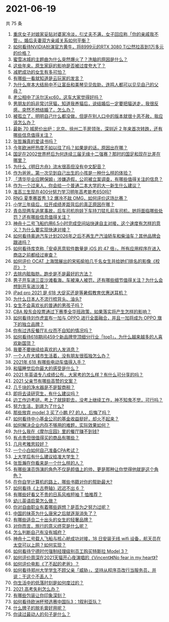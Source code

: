 # 2021-06-19

共 75 条

<!-- BEGIN -->
<!-- 最后更新时间 Sat Jun 19 2021 09:55:23 GMT+0800 (China Standard Time) -->

1. [重庆女子对娘家妥贴对婆家冷淡，引丈夫不满，女子回应称「你的亲戚我不管」，婚后夫妻双方亲戚关系如何平衡？](https://www.zhihu.com/question/465303509)
2. [如何看待NVIDIA扮演官方黄牛，将8999元的RTX 3080
   Ti公然拉高到1万多元的价格？](https://www.zhihu.com/question/465351692)
3. [蜜雪冰城的主题曲为什么突然爆火了？洗脑的原因是什么？](https://www.zhihu.com/question/464996660)
4. [这些年来，原生家庭的影响是否被过度夸大了？](https://www.zhihu.com/question/465550203)
5. [减肥成功的女生有多可怕？](https://www.zhihu.com/question/286406704)
6. [有哪些一看就知道是云玩家的发言？](https://www.zhihu.com/question/458895664)
7. [为什么岸本大结局中不让富岳和美琴见见佐助，连鸣人都可以见见自己的父母？](https://www.zhihu.com/question/463875382)
8. [老公相中了沃尔沃xc60，这车大家觉得好吗？](https://www.zhihu.com/question/423496101)
9. [男朋友的妈非常讨厌猫，知道我养猫后，说结婚后一定要把猫送走，我很反感，突然不想结婚了，怎么办？](https://www.zhihu.com/question/458232041)
10. [被孤立了，明明自己什么都没做，但是在别人口中的版本就很十恶不赦，我应该怎么办？](https://www.zhihu.com/question/462683611)
11. [最新 70 城房价出炉：北京、徐州二手房领涨，深圳近 2
    年来首次转跌，还有哪些信息值得关注？](https://www.zhihu.com/question/465523037)
12. [张哲瀚真的爱读书吗？](https://www.zhihu.com/question/464735151)
13. [今年欧洲杯热度不如以往了吗？如果是的话，原因出在哪？](https://www.zhihu.com/question/464561713)
14. [国足在2002世界杯后为何连续三届无缘十二强赛？那时的国足和现在比差在哪里？](https://www.zhihu.com/question/465257051)
15. [为什么《明日方舟》流水很高但没有中文配音？](https://www.zhihu.com/question/456723907)
16. [作为爸爸，第一次见到自己出生的小孩是一种什么样的体验？](https://www.zhihu.com/question/352453251)
17. [「清华毕业应聘保姆」涉嫌造假，公司被立案调查，有哪些值得关注的信息？](https://www.zhihu.com/question/465302863)
18. [作为一个过来人，你会给一个普通二本大学的大一新生什么建议？](https://www.zhihu.com/question/344637747)
19. [准高三生现在400分努力学习明年高考能考650吗?](https://www.zhihu.com/question/464324966)
20. [RNG 夏季赛首秀 1:2 爆冷不敌 OMG，如何评价这场比赛？](https://www.zhihu.com/question/465769063)
21. [小学三年级后，拉开成绩差距背后的真正原因在哪？](https://www.zhihu.com/question/459347986)
22. [青岛现两车追尾事故，后车司机抱娃下车持刀猛扎前车司机，她将面临哪些处罚？还有哪些信息值得关注？](https://www.zhihu.com/question/465539331)
23. [神舟十二号飞船约用6.5小时完成空间站快速自主对接，这个速度有怎样的意义？为什么要实现快速对接？](https://www.zhihu.com/question/465622134)
24. [如何看待奥迪汽车计划2026年之后不再生产汽油轿车和柴油车？其他品牌会跟进吗？](https://www.zhihu.com/question/465729299)
25. [如何看待库克称「安卓恶意软件数量是 iOS 的 47
    倍」，所有应用程序在进入商店之前都经过审查？](https://www.zhihu.com/question/465597634)
26. [如何评价 OCAT
    上海馆展出的宋拓偷拍几千名女生并给她们排名的影像《校花》？](https://www.zhihu.com/question/464804506)
27. [去除内脏脂肪，跑步是不是最好的方法？](https://www.zhihu.com/question/427095682)
28. [男子开车进三亚沙滩看海，车被淹人被罚，还有哪些细节值得关注？为什么会想到开车进沙滩？](https://www.zhihu.com/question/465091122)
29. [iPad pro 2021 是 618
    大促买还是等暑假教育优惠送耳机？](https://www.zhihu.com/question/455896469)
30. [为什么日本人不流行梳背头、油头?](https://www.zhihu.com/question/335817516)
31. [女生不会喜欢长的普通的男孩子吗？](https://www.zhihu.com/question/463537285)
32. [CBA
    股东会投票通过下赛季全华班政策，如果落实将产生怎样的影响？](https://www.zhihu.com/question/465741384)
33. [如何看待刘作虎宣布一加与 OPPO 进行全面融合，并且一加将成为 OPPO
    旗下的独立品牌？](https://www.zhihu.com/question/465399919)
34. [你有过违反餐厅礼仪而不自知的情况吗？](https://www.zhihu.com/question/465084914)
35. [如何看待618期间459个新品牌登顶细分行业「top1」，为什么越来越多的人喜欢新国货？](https://www.zhihu.com/question/465576651)
36. [我要不要继续给喜欢的人发消息？](https://www.zhihu.com/question/378353180)
37. [一个人在大城市生活着，没有朋友很孤独怎么办？](https://www.zhihu.com/question/33276612)
38. [2021年 618 有哪些电动车值得入手？](https://www.zhihu.com/question/459895976)
39. [和猫睡觉后你最大的感受是什么？](https://www.zhihu.com/question/450683482)
40. [2021 年英语专八成绩公布，大家考的怎么样？有什么可分享的吗？](https://www.zhihu.com/question/465569085)
41. [2021 父亲节有哪些高赞的文案？](https://www.zhihu.com/question/465116511)
42. [几千块的净水器是不是智商税？](https://www.zhihu.com/question/312697336)
43. [即将去读研究生，有什么建议吗？](https://www.zhihu.com/question/455377407)
44. [边工作边考研，考上了就辞职去，没考上继续工作，神不知鬼不觉，可行吗？](https://www.zhihu.com/question/324039053)
45. [努力生活，到底为了什么?](https://www.zhihu.com/question/463790191)
46. [那些放弃 model 3 买了小鹏 P7 的人，后悔了吗？](https://www.zhihu.com/question/465497314)
47. [如何看待中小基金公司的基金收益挺好，却火不起来？](https://www.zhihu.com/question/465568314)
48. [如何解决企业内存不够用的难题，实际效果如何？](https://www.zhihu.com/question/465589982)
49. [为什么我在《摩尔庄园》里的餐厅赚不到钱?](https://www.zhihu.com/question/464607513)
50. [有点贵但很值得买的商品有哪些？](https://www.zhihu.com/question/23136740)
51. [几月考雅思较好？](https://www.zhihu.com/question/343303053)
52. [一个小白如何自己准备CPA考试？](https://www.zhihu.com/question/312410367)
53. [上大学后有什么建议给准大学生？](https://www.zhihu.com/question/49396543)
54. [张哲瀚在你看来是一个什么样的人？](https://www.zhihu.com/question/452636694)
55. [有哪些演员饰演的角色不仅是颜值上的帅，更是那种让你觉得他就是这个角色？](https://www.zhihu.com/question/464498742)
56. [在你自学计算机的路上，哪些书籍对你的帮助最大?](https://www.zhihu.com/question/421913237)
57. [如何看待《上古卷轴》迟迟不出 6 ？](https://www.zhihu.com/question/428760134)
58. [有哪些好看又不贵的日系风格短袖 T 恤推荐？](https://www.zhihu.com/question/267880033)
59. [幼儿英语启蒙怎么做？](https://www.zhihu.com/question/284647318)
60. [你对自由职业有着哪些遐想？是否为之努力过呢？](https://www.zhihu.com/question/465140417)
61. [中国的抹茶为什么唐宋之后就逐渐消失了？](https://www.zhihu.com/question/22132630)
62. [有哪些适合二十出头的女生的轻奢品牌？](https://www.zhihu.com/question/50108354)
63. [对你而言，旅行的意义终究是什么呢？](https://www.zhihu.com/question/463033557)
64. [怎么判断自己有没有城府？](https://www.zhihu.com/question/275606514)
65. [神舟十二号载人飞船与核心舱成功对接，18 日安装无线 wifi
    设备，航天员在太空可以上网？如何实现？](https://www.zhihu.com/question/465721875)
66. [如何看待宁德时代强制经理级别员工购买特斯拉 Model 3？](https://www.zhihu.com/question/465498143)
67. [如何评价周深在2021天猫开心夜演唱的《Vincent》《No fear in my
    heart》?](https://www.zhihu.com/question/465520401)
68. [如何评价电影《了不起的老爸》？](https://www.zhihu.com/question/452034545)
69. [如何看待郑州大学学生不顾父亲「威胁」，坚持从程序员改行当服务员，并说：干这个不丢人？](https://www.zhihu.com/question/465534726)
70. [你生活中的低落时刻是如何度过的？](https://www.zhihu.com/question/463532570)
71. [2021 高考失利怎么办？](https://www.zhihu.com/question/463989277)
72. [有哪些包装让你印象深刻？](https://www.zhihu.com/question/465430655)
73. [如何看待欧洲杯预选赛中国队3：1叙利亚队？](https://www.zhihu.com/question/465257936)
74. [什么牌子的脱毛膏好用呢？](https://www.zhihu.com/question/20299398)
75. [你读过最动人的句子是什么？](https://www.zhihu.com/question/457277397)

<!-- END -->
